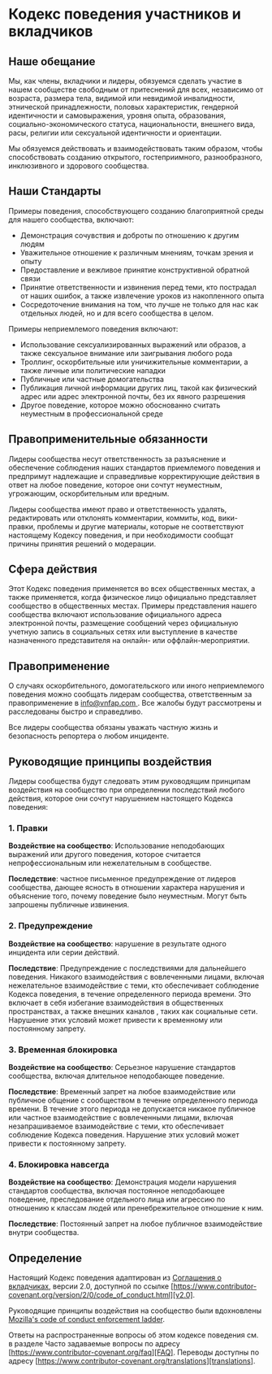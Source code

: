 
# Кодекс поведения участников и вкладчиков

## Наше обещание

Мы, как члены, вкладчики и лидеры, обязуемся сделать участие в нашем
сообществе свободным от притеснений для всех, независимо от возраста,
размера тела, видимой или невидимой инвалидности, этнической принадлежности, половых характеристик, гендерной
идентичности и самовыражения, уровня опыта, образования, социально-экономического статуса,
национальности, внешнего вида, расы, религии или сексуальной идентичности
и ориентации.

Мы обязуемся действовать и взаимодействовать таким образом, чтобы способствовать созданию открытого, гостеприимного,
разнообразного, инклюзивного и здорового сообщества.

## Наши Стандарты

Примеры поведения, способствующего созданию благоприятной среды для нашего
сообщества, включают:

* Демонстрация сочувствия и доброты по отношению к другим людям
* Уважительное отношение к различным мнениям, точкам зрения и опыту
* Предоставление и вежливое принятие конструктивной обратной связи
* Принятие ответственности и извинения перед теми, кто пострадал от наших ошибок,
а также извлечение уроков из накопленного опыта
* Сосредоточение внимания на том, что лучше не только для нас как отдельных людей, но и для
всего сообщества в целом.

Примеры неприемлемого поведения включают:

* Использование сексуализированных выражений или образов, а также сексуальное внимание или
заигрывания любого рода
* Троллинг, оскорбительные или уничижительные комментарии, а также личные или политические нападки
* Публичные или частные домогательства
* Публикация личной информации других лиц, такой как физический адрес или адрес электронной
почты, без их явного разрешения
* Другое поведение, которое можно обоснованно считать неуместным в
профессиональной среде

## Правоприменительные обязанности

Лидеры сообщества несут ответственность за разъяснение и обеспечение соблюдения наших стандартов
приемлемого поведения и предпримут надлежащие и справедливые корректирующие действия в
ответ на любое поведение, которое они сочтут неуместным, угрожающим, оскорбительным
или вредным.

Лидеры сообщества имеют право и ответственность удалять, редактировать или отклонять
комментарии, коммиты, код, вики-правки, проблемы и другие материалы, которые
не соответствуют настоящему Кодексу поведения, и
при необходимости сообщат причины принятия решений о модерации.

## Сфера действия

Этот Кодекс поведения применяется во всех общественных местах, а также применяется, когда
физическое лицо официально представляет сообщество в общественных местах.
Примеры представления нашего сообщества включают использование официального адреса электронной почты,
размещение сообщений через официальную учетную запись в социальных сетях или выступление в качестве назначенного
представителя на онлайн- или оффлайн-мероприятии.

## Правоприменение

О случаях оскорбительного, домогательского или иного неприемлемого поведения можно
сообщать лидерам сообщества, ответственным за правоприменение в
[info@vnfap.com ](mailto:info@vnfap.com).
Все жалобы будут рассмотрены и расследованы быстро и справедливо.

Все лидеры сообщества обязаны уважать частную жизнь и безопасность
репортера о любом инциденте.

## Руководящие принципы воздействия

Лидеры сообщества будут следовать этим руководящим принципам воздействия на сообщество при определении
последствий любого действия, которое они сочтут нарушением настоящего Кодекса поведения:

### 1. Правки

**Воздействие на сообщество**: Использование неподобающих выражений или другого поведения, которое считается
непрофессиональным или нежелательным в сообществе.

**Последствие**: частное письменное предупреждение от лидеров сообщества, дающее
ясность в отношении характера нарушения и объяснение того, почему
поведение было неуместным. Могут быть запрошены публичные извинения.


### 2. Предупреждение

**Воздействие на сообщество**: нарушение в результате одного инцидента или серии
действий.

**Последствие**: Предупреждение с последствиями для дальнейшего поведения. Никакого
взаимодействия с вовлеченными лицами, включая нежелательное взаимодействие с
теми, кто обеспечивает соблюдение Кодекса поведения, в течение определенного периода времени. Это
включает в себя избегание взаимодействия в общественных пространствах, а также внешних каналов
, таких как социальные сети. Нарушение этих условий может привести к временному или
постоянному запрету.

### 3. Временная блокировка

**Воздействие на сообщество**: Серьезное нарушение стандартов сообщества, включая
длительное неподобающее поведение.

**Последствие**: Временный запрет на любое взаимодействие или публичное
общение с сообществом в течение определенного периода времени.
В течение этого периода не допускается никакое публичное или частное взаимодействие с вовлеченными лицами, включая незапрашиваемое взаимодействие
с теми, кто обеспечивает соблюдение Кодекса поведения.
Нарушение этих условий может привести к постоянному запрету.

### 4. Блокировка навсегда

**Воздействие на сообщество**: Демонстрация модели нарушения
стандартов сообщества, включая постоянное неподобающее поведение, преследование отдельного
лица или агрессию по отношению к классам людей или пренебрежительное отношение к ним.

**Последствие**: Постоянный запрет на любое публичное взаимодействие внутри
сообщества.

## Определение

Настоящий Кодекс поведения адаптирован из [Соглашения о вкладчиках][homepage],
версии 2.0, доступной по ссылке
[https://www.contributor-covenant.org/version/2/0/code_of_conduct.html][v2.0].

Руководящие принципы воздействия на сообщество были вдохновлены
[Mozilla's code of conduct enforcement ladder][Mozilla CoC].

Ответы на распространенные вопросы об этом кодексе поведения см. в разделе Часто задаваемые вопросы по адресу
[https://www.contributor-covenant.org/faq][FAQ]. Переводы доступны
по адресу [https://www.contributor-covenant.org/translations][translations].

[homepage]: https://www.contributor-covenant.org
[v2.0]: https://www.contributor-covenant.org/version/2/0/code_of_conduct.html
[Mozilla CoC]: https://github.com/mozilla/diversity
[FAQ]: https://www.contributor-covenant.org/faq
[translations]: https://www.contributor-covenant.org/translations
